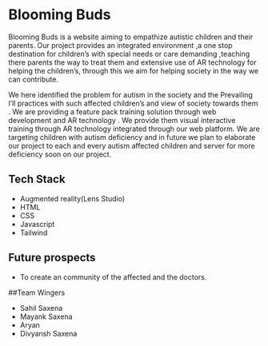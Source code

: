 # Blooming Buds

Blooming Buds is a website aiming to empathize autistic children and their parents. Our project provides an integrated environment ,a one stop destination for children’s with special needs or care demanding ,teaching there parents the way to treat them and extensive use of AR technology for helping the children’s, through this we aim  for helping society in the way we can contribute.

We here identified the problem for autism in the society and the Prevailing I’ll practices with such affected children’s and view of society towards them .
We are providing a feature pack training solution through web development and AR technology . 
We provide them visual interactive training through AR technology integrated through our web platform.
We are targeting children with autism deficiency and in future we plan to elaborate our project to each and every autism affected children and server for more deficiency soon on our project.

## Tech Stack
- Augmented reality(Lens Studio)
- HTML
- CSS
- Javascript
- Tailwind

## Future prospects
- To create an community of the affected and the doctors. 

##Team Wingers
- Sahil Saxena
- Mayank Saxena
- Aryan
- Divyansh Saxena


